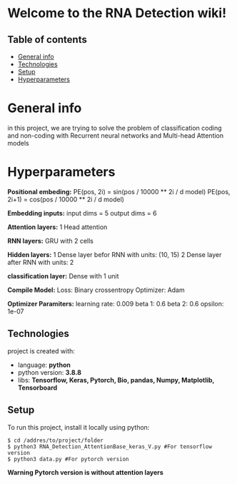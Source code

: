 # Welcome to the RNA Detection wiki!
## Table of contents
* [General info](#general-info)
* [Technologies](#technologies)
* [Setup](#setup)
* [Hyperparameters](#Hyperparameters)

# General info
in this project, we are trying to solve the problem of classification coding and non-coding with Recurrent neural networks and Multi-head Attention models

# Hyperparameters

**Positional embeding:**
PE(pos, 2i) = sin(pos / 10000 ** 2i / d model)
PE(pos, 2i+1) = cos(pos / 10000 ** 2i / d model)

**Embedding inputs:**
input dims = 5
output dims = 6

**Attention layers:**
1 Head attention

**RNN layers:**
GRU with 2 cells

**Hidden layers:**
1 Dense layer befor RNN with units: (10, 15)
2 Dense layer after RNN with units: 2

**classification layer:**
Dense with 1 unit


**Compile Model:**
Loss: Binary crossentropy
Optimizer: Adam

**Optimizer Paramiters:**
learning rate: 0.009
beta 1: 0.6
beta 2: 0.6
opsilon: 1e-07

## Technologies
project is created with:

* language: **python**
* python version: **3.8.8**
* libs: **Tensorflow, Keras, Pytorch, Bio, pandas, Numpy, Matplotlib, Tensorboard**

## Setup
To run this project, install it locally using python:
```
$ cd /addres/to/project/folder
$ python3 RNA_Detection_AttentionBase_keras_V.py #For tensorflow version
$ python3 data.py #For pytorch version 
```
**Warning Pytorch version is without attention layers**
